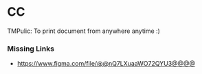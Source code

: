 # CC
TMPulic: To print document from anywhere anytime :)

### Missing Links
- https://www.figma.com/file/@@nQ7LXuaaWO72QYU3@@@@

